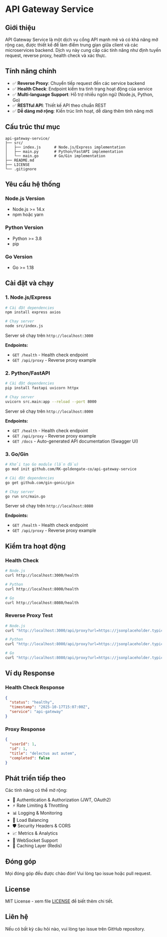 # API Gateway Service

## Giới thiệu

API Gateway Service là một dịch vụ cổng API mạnh mẽ và có khả năng mở rộng cao, được thiết kế để làm điểm trung gian giữa client và các microservices backend. Dịch vụ này cung cấp các tính năng như định tuyến request, reverse proxy, health check và xác thực.

## Tính năng chính

- ✅ **Reverse Proxy**: Chuyển tiếp request đến các service backend
- ✅ **Health Check**: Endpoint kiểm tra tình trạng hoạt động của service
- ✅ **Multi-language Support**: Hỗ trợ nhiều ngôn ngữ (Node.js, Python, Go)
- ✅ **RESTful API**: Thiết kế API theo chuẩn REST
- ✅ **Dễ dàng mở rộng**: Kiến trúc linh hoạt, dễ dàng thêm tính năng mới

## Cấu trúc thư mục

```
api-gateway-service/
├── src/
│   ├── index.js      # Node.js/Express implementation
│   ├── main.py       # Python/FastAPI implementation
│   └── main.go       # Go/Gin implementation
├── README.md
├── LICENSE
└── .gitignore
```

## Yêu cầu hệ thống

### Node.js Version
- Node.js >= 14.x
- npm hoặc yarn

### Python Version
- Python >= 3.8
- pip

### Go Version
- Go >= 1.18

## Cài đặt và chạy

### 1. Node.js/Express

```bash
# Cài đặt dependencies
npm install express axios

# Chạy server
node src/index.js
```

Server sẽ chạy trên `http://localhost:3000`

**Endpoints:**
- `GET /health` - Health check endpoint
- `GET /api/proxy` - Reverse proxy example

### 2. Python/FastAPI

```bash
# Cài đặt dependencies
pip install fastapi uvicorn httpx

# Chạy server
uvicorn src.main:app --reload --port 8000
```

Server sẽ chạy trên `http://localhost:8000`

**Endpoints:**
- `GET /health` - Health check endpoint
- `GET /api/proxy` - Reverse proxy example
- `GET /docs` - Auto-generated API documentation (Swagger UI)

### 3. Go/Gin

```bash
# Khởi tạo Go module (lần đầu)
go mod init github.com/RK-goldengate-co/api-gateway-service

# Cài đặt dependencies
go get github.com/gin-gonic/gin

# Chạy server
go run src/main.go
```

Server sẽ chạy trên `http://localhost:8080`

**Endpoints:**
- `GET /health` - Health check endpoint
- `GET /api/proxy` - Reverse proxy example

## Kiểm tra hoạt động

### Health Check

```bash
# Node.js
curl http://localhost:3000/health

# Python
curl http://localhost:8000/health

# Go
curl http://localhost:8080/health
```

### Reverse Proxy Test

```bash
# Node.js
curl "http://localhost:3000/api/proxy?url=https://jsonplaceholder.typicode.com/todos/1"

# Python
curl "http://localhost:8000/api/proxy?url=https://jsonplaceholder.typicode.com/todos/1"

# Go
curl "http://localhost:8080/api/proxy?url=https://jsonplaceholder.typicode.com/todos/1"
```

## Ví dụ Response

### Health Check Response
```json
{
  "status": "healthy",
  "timestamp": "2025-10-17T15:07:00Z",
  "service": "api-gateway"
}
```

### Proxy Response
```json
{
  "userId": 1,
  "id": 1,
  "title": "delectus aut autem",
  "completed": false
}
```

## Phát triển tiếp theo

Các tính năng có thể mở rộng:

- 🔐 Authentication & Authorization (JWT, OAuth2)
- ⚡ Rate Limiting & Throttling
- 📊 Logging & Monitoring
- 🔄 Load Balancing
- 🛡️ Security Headers & CORS
- 📈 Metrics & Analytics
- 🔌 WebSocket Support
- 💾 Caching Layer (Redis)

## Đóng góp

Mọi đóng góp đều được chào đón! Vui lòng tạo issue hoặc pull request.

## License

MIT License - xem file [LICENSE](LICENSE) để biết thêm chi tiết.

## Liên hệ

Nếu có bất kỳ câu hỏi nào, vui lòng tạo issue trên GitHub repository.

